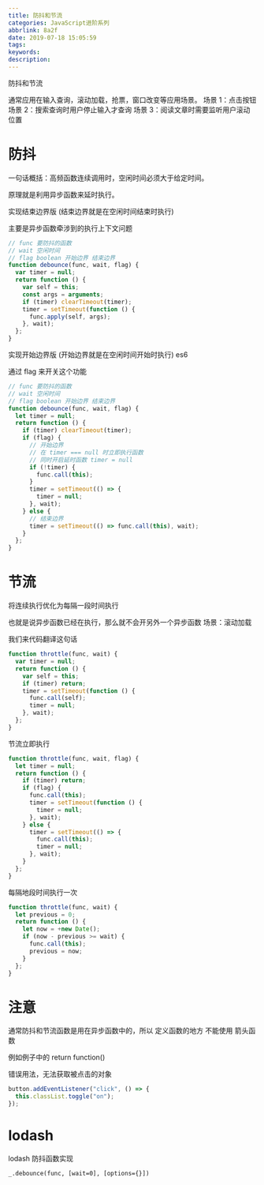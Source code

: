 ```yaml
---
title: 防抖和节流
categories: JavaScript进阶系列
abbrlink: 8a2f
date: 2019-07-18 15:05:59
tags:
keywords:
description:
---
```


防抖和节流

<!-- more -->

通常应用在输入查询，滚动加载，抢票，窗口改变等应用场景。
场景 1：点击按钮
场景 2：搜索查询时用户停止输入才查询
场景 3：阅读文章时需要监听用户滚动位置

# 防抖

一句话概括：高频函数连续调用时，空闲时间必须大于给定时间。

原理就是利用异步函数来延时执行。

实现结束边界版 (结束边界就是在空闲时间结束时执行)

主要是异步函数牵涉到的执行上下文问题

```js
// func 要防抖的函数
// wait 空闲时间
// flag boolean 开始边界 结束边界
function debounce(func, wait, flag) {
  var timer = null;
  return function () {
    var self = this;
    const args = arguments;
    if (timer) clearTimeout(timer);
    timer = setTimeout(function () {
      func.apply(self, args);
    }, wait);
  };
}
```

实现开始边界版 (开始边界就是在空闲时间开始时执行) es6

通过 flag 来开关这个功能

```js
// func 要防抖的函数
// wait 空闲时间
// flag boolean 开始边界 结束边界
function debounce(func, wait, flag) {
  let timer = null;
  return function () {
    if (timer) clearTimeout(timer);
    if (flag) {
      // 开始边界
      // 在 timer === null 时立即执行函数
      // 同时开启延时函数 timer = null
      if (!timer) {
        func.call(this);
      }
      timer = setTimeout(() => {
        timer = null;
      }, wait);
    } else {
      // 结束边界
      timer = setTimeout(() => func.call(this), wait);
    }
  };
}
```

# 节流

将连续执行优化为每隔一段时间执行

也就是说异步函数已经在执行，那么就不会开另外一个异步函数
场景：滚动加载

我们来代码翻译这句话

```js es5
function throttle(func, wait) {
  var timer = null;
  return function () {
    var self = this;
    if (timer) return;
    timer = setTimeout(function () {
      func.call(self);
      timer = null;
    }, wait);
  };
}
```

节流立即执行

```js es6
function throttle(func, wait, flag) {
  let timer = null;
  return function () {
    if (timer) return;
    if (flag) {
      func.call(this);
      timer = setTimeout(function () {
        timer = null;
      }, wait);
    } else {
      timer = setTimeout(() => {
        func.call(this);
        timer = null;
      }, wait);
    }
  };
}
```

每隔地段时间执行一次

```js
function throttle(func, wait) {
  let previous = 0;
  return function () {
    let now = +new Date();
    if (now - previous >= wait) {
      func.call(this);
      previous = now;
    }
  };
}
```

# 注意

通常防抖和节流函数是用在异步函数中的，所以 定义函数的地方 不能使用 箭头函数

例如例子中的 return function()

错误用法，无法获取被点击的对象

```js
button.addEventListener("click", () => {
  this.classList.toggle("on");
});
```

# lodash

lodash 防抖函数实现

```
_.debounce(func, [wait=0], [options={}])
```
